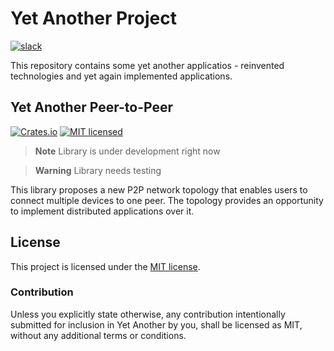 # Yet Another Project

[![slack](https://img.shields.io/badge/slack-YetAnother-orange.svg?logo=slack)](https://join.slack.com/t/yetanotherproject/shared_invite/zt-1wcj5ykz9-LFxAct_Btnmf1EnTqUX78w)


This repository contains some yet another applicatios - reinvented technologies and yet again implemented applications.

## Yet Another Peer-to-Peer

[![Crates.io][yap2p-crates-badge]][yap2p-crates-url]
[![MIT licensed][mit-badge]][mit-url]

> **Note**
> Library is under development right now

> **Warning**
> Library needs testing 

This library proposes a new P2P network topology that enables users to connect multiple devices to one peer. The topology provides an opportunity to implement distributed applications over it.

[yap2p-github]: https://github.com/Scurrra/ya/tree/master/yap2p
[yap2p-crates-badge]: https://img.shields.io/crates/v/yap2p.svg
[yap2p-crates-url]: https://crates.io/crates/yap2p
[mit-badge]: https://img.shields.io/badge/license-MIT-blue.svg
[mit-url]: https://github.com/Scurrra/ya/blob/master/LICENSE

## License

This project is licensed under the [MIT license].

[MIT license]: https://github.com/Scurrra/ya/blob/master/yap2p/LICENSE

### Contribution

Unless you explicitly state otherwise, any contribution intentionally submitted for inclusion in Yet Another by you, shall be licensed as MIT, without any additional terms or conditions.